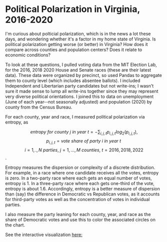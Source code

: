 # Political Polarization in Virginia, 2016-2020

I'm curious about polticial polarization, which is in the news a lot these days, and wondering whether it's a factor in my home state of Virginia. Is political polarization getting worse (or better) in Virginia? How does it compare across counties and population centers? Does it relate to economic conditions? 

To look at these questions, I pulled voting data from the MIT Election Lab, for the 2016, 2018 2020 House and Senate races (these are their latest data). These data were organized by precinct, so used Pandas to aggregate them to county level (which includes absentee ballots). I included Independent and Libertarian party candidates but not write-ins; I wasn't sure it made sense to lump all write-ins together since they may represent very diverse political orientations. I joined this to data on unemployment (June of each year--not seasonally adjusted) and population (2020) by county from the Census Bureau.

For each county, year and race, I measured political polarization via entropy, as

$$entropy\ for\  county\  j\  in\  year\  t = -\sum_{i,j,t} p_{i,j,t} log_2(p_{i,j,t}),$$
$$p_{i,j,t}=vote\ share\ of\ party\ i\ in\ year\ t\,$$
$$i = 1,.,N\ parties,\ j=1,...,M\ counties,\ t=2016,2018,2022$$.

Entropy measures the dispersion or complexity of a discrete distribution. For example, in a race where one candidate receives all the votes, entropy is zero. In a two-party race where each gets an equal number of votes, entropy is 1. In a three-party race where each gets one-third of the vote, entropy is about 1.6. Accordingly, entropy is a better measure of dispersion than (say) the difference in Democratic vs Republican votes, as it accounts for third-party votes as well as the concentration of votes in individual parties. 

I also measure the party leaning for each county, year, and race as the share of Democratic votes and use this to color the associated circles on the chart. 

See the interactive visualization [here:](https://charlie-kramer.github.io/va_voting_entropy/)



